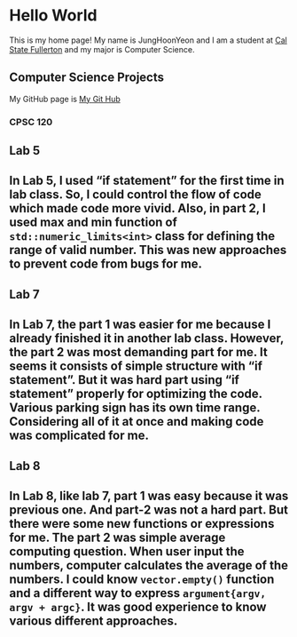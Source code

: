 # Hello World  

This is my home page! My name is JungHoonYeon and I am a student at [Cal State Fullerton](http://www.fullerton.edu/) and my major is Computer Science.

## Computer Science Projects

My GitHub page is [My Git Hub](http://github.com/JungHoonYeon)

### CPSC 120

## Lab 5

In Lab 5, I used “if statement” for the first time in lab class. So, I could control the flow of code which made code more vivid. Also, in part 2, I used max and min function of `std::numeric_limits<int>` class for defining the range of valid number. This was new approaches to prevent code from bugs for me.
---
## Lab 7

In Lab 7, the part 1 was easier for me because I already finished it in another lab class. However, the part 2 was most demanding part for me. It seems it consists of simple structure with “if statement”. But it was hard part using “if statement” properly for optimizing the code. Various parking sign has its own time range. Considering all of it at once and making code was complicated for me.
---
## Lab 8

In Lab 8, like lab 7, part 1 was easy because it was previous one. And part-2 was not a hard part. But there were some new functions or expressions for me. The part 2 was simple average computing question. When user input the numbers, computer calculates the average of the numbers. I could know `vector.empty()` function and a different way to express `argument{argv, argv + argc}`. It was good experience to know various different approaches.
---
